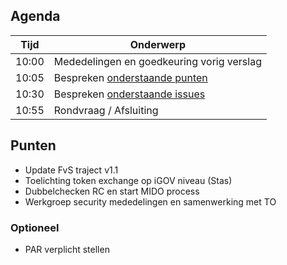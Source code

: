 ## Agenda

| Tijd  | Onderwerp                                     |
| ----- | --------------------------------------------- |
| 10:00 | Mededelingen en goedkeuring vorig verslag     |
| 10:05 | Bespreken [onderstaande punten](#punten)      |
| 10:30 | Bespreken [onderstaande issues](#onderwerpen) |
| 10:55 | Rondvraag / Afsluiting                        |

## Punten

- Update FvS traject v1.1
- Toelichting token exchange op iGOV niveau (Stas)
- Dubbelchecken RC en start MIDO process
- Werkgroep security mededelingen en samenwerking met TO

### Optioneel

- PAR verplicht stellen
